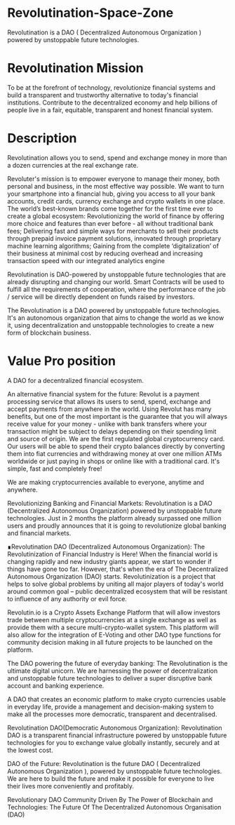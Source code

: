 # Revolutination-Space-Zone

Revolutination is a DAO ( Decentralized Autonomous Organization ) powered by unstoppable future technologies.

# Revolutination Mission

To be at the forefront of technology, revolutionize financial systems and build a transparent and trustworthy alternative to today's financial institutions. Contribute to the decentralized economy and help billions of people live in a fair, equitable, transparent and honest financial system.

# Description

Revolutination allows you to send, spend and exchange money in more than a dozen currencies at the real exchange rate.

Revoluter's mission is to empower everyone to manage their money, both personal and business, in the most effective way possible. We want to turn your smartphone into a financial hub, giving you access to all your bank accounts, credit cards, currency exchange and crypto wallets in one place. The world’s best-known brands come together for the first time ever to create a global ecosystem: Revolutionizing the world of finance by offering more choice and features than ever before - all without traditional bank fees; Delivering fast and simple ways for merchants to sell their products through prepaid invoice payment solutions, innovated through proprietary machine learning algorithms; Gaining from the complete ‘digitalization’ of their business at minimal cost by reducing overhead and increasing transaction speed with our integrated analytics engine


Revolutination is DAO-powered by unstoppable future technologies that are already disrupting and changing our world. Smart Contracts will be used to fulfill all the requirements of cooperation, where the performance of the job / service will be directly dependent on funds raised by investors.

The Revolutination is a DAO powered by unstoppable future technologies. It's an autonomous organization that aims to change the world as we know it, using decentralization and unstoppable technologies to create a new form of blockchain business.

# Value Pro position

A DAO for a decentralized financial ecosystem.

An alternative financial system for the future: Revolut is a payment processing service that allows its users to send, spend, exchange and accept payments from anywhere in the world. Using Revolut has many benefits, but one of the most important is the guarantee that you will always receive value for your money - unlike with bank transfers where your transaction might be subject to delays depending on their spending limit and source of origin. We are the first regulated global cryptocurrency card. Our users will be able to spend their crypto balances directly by converting them into fiat currencies and withdrawing money at over one million ATMs worldwide or just paying in shops or online like with a traditional card. It's simple, fast and completely free!

We are making cryptocurrencies available to everyone, anytime and anywhere.

Revolutionizing Banking and Financial Markets: Revolutination is a DAO (Decentralized Autonomous Organization) powered by unstoppable future technologies. Just in 2 months the platform already surpassed one million users and proudly announces that it is going to revolutionize global banking and financial markets.

∎️Revolutination DAO (Decentralized Autonomous Organization): The Revolutinization of Financial Industry is Here! When the financial world is changing rapidly and new industry giants appear, we start to wonder if things have gone too far. However, that's when the era of The Decentralized Autonomous Organization (DAO) starts. Revolutinization is a project that helps to solve global problems by uniting all major players of today's world around common goal – public decentralized ecosystem that will be resistant to influence of any authority or evil force.

Revolutin.io is a Crypto Assets Exchange Platform that will allow investors trade between multiple cryptocurrencies at a single exchange as well as provide them with a secure multi-crypto-wallet system. This platform will also allow for the integration of E-Voting and other DAO type functions for community decision making in all future projects to be launched on the platform.

The DAO powering the future of everyday banking: The Revolutination is the ultimate digital unicorn. We are harnessing the power of decentralization and unstoppable future technologies to deliver a super disruptive bank account and banking experience.

A DAO that creates an economic platform to make crypto currencies usable in everyday life, provide a management and decision-making system to make all the processes more democratic, transparent and decentralised.

Revolutination DAO(Democratic Autonomous Organization): Revolutination DAO is a transparent financial infrastructure powered by unstoppable future technologies for you to exchange value globally instantly, securely and at the lowest cost.

DAO of the Future: Revolutination is the future DAO ( Decentralized Autonomous Organization ), powered by unstoppable future technologies. We are here to build the future and make it possible for everyone to live their lives more conveniently and profitably.

Revolutionary DAO Community Driven By The Power of Blockchain and Technologies: The Future Of The Decentralized Autonomous Organisation (DAO)

